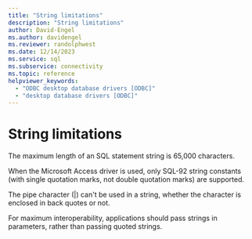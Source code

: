 ```yaml
---
title: "String limitations"
description: "String limitations"
author: David-Engel
ms.author: davidengel
ms.reviewer: randolphwest
ms.date: 12/14/2023
ms.service: sql
ms.subservice: connectivity
ms.topic: reference
helpviewer_keywords:
  - "ODBC desktop database drivers [ODBC]"
  - "desktop database drivers [ODBC]"
---
```

# String limitations

The maximum length of an SQL statement string is 65,000 characters.

When the Microsoft Access driver is used, only SQL-92 string constants (with single quotation marks, not double quotation marks) are supported.

The pipe character (&#124;) can't be used in a string, whether the character is enclosed in back quotes or not.

For maximum interoperability, applications should pass strings in parameters, rather than passing quoted strings.
